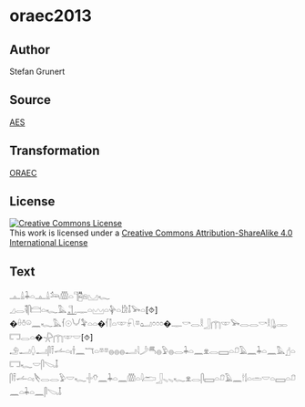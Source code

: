 # oraec2013

## Author

Stefan Grunert

## Source

[AES](https://github.com/simondschweitzer/aes)

## Transformation

[ORAEC](https://oraec.github.io/)

## License

<a rel="license" href="http://creativecommons.org/licenses/by-sa/4.0/"><img alt="Creative Commons License" style="border-width:0" src="https://i.creativecommons.org/l/by-sa/4.0/88x31.png" /></a><br />This work is licensed under a <a rel="license" href="http://creativecommons.org/licenses/by-sa/4.0/">Creative Commons Attribution-ShareAlike 4.0 International License</a>

## Text

𓊵𓏙𓇓𓏏𓊵𓏙𓃢𓏃𓏏𓊹𓉥𓁶𓈋𓆑<br>
𓈎𓂋𓌟𓋴𓊭𓏏𓆑𓅓𓊻𓊃𓏏𓈉𓏏𓊿𓏏𓀘𓄤𓅨𓏏[⯑]<br>
�𓏐𓏊𓏖𓈖𓆑𓅓𓆳𓇳𓄋𓅝𓏏𓏏�𓆳𓌐𓏏𓎱𓍯𓎼𓂠𓏌𓏌𓏌�𓊃𓎡𓂋𓎛𓃀𓉲𓎱𓅨𓂋𓂋𓎡𓎛𓊮𓋉𓉐𓂋𓏏�𓇻𓉲𓎱𓎟[⯑]<br>
𓄂𓂝𓆭𓂝𓋴𓍋𓌡𓏏𓏤𓌂𓈖𓄓𓏏𓎼𓎼𓐍𓐍𓐍𓂝𓇋𓌳𓄪𓐍𓅱𓐍𓂋𓇓𓏏𓈖𓁷𓂋𓈙𓏏𓍔𓄿𓈖𓇓𓏏𓈖𓅓𓊨𓏏𓉐𓆑𓎟𓋴𓌫𓄤<br>
𓋴𓍋𓌡𓏏𓏤𓌸𓂋𓂋𓅱𓎟𓆑𓏶𓄣𓈖𓇓𓏏𓈖𓏃𓏏𓇋𓂧𓃀𓈅𓈅𓆑𓁷𓂋𓋴𓈙𓏏𓍔𓄿𓈖𓎗𓌃𓏏𓏛𓎟𓏏𓈙𓏏𓍔𓈖𓏏𓇓𓏏𓈖𓋴𓌫𓄤<br>
